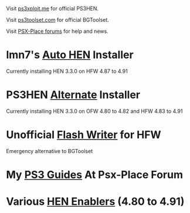 Visit [ps3xploit.me](http://www.ps3xploit.me/) for official PS3HEN.

Visit [ps3toolset.com](https://www.ps3toolset.com) for official BGToolset.

Visit [PSX-Place forums](https://www.psx-place.com/forums) for help and news.

# lmn7's [Auto HEN](https://ps3addict.github.io/autohen) Installer

Currently installing HEN 3.3.0 on HFW 4.87 to 4.91

# PS3HEN [Alternate](https://ps3addict.github.io/alternate) Installer

Currently installing HEN 3.3.0 on OFW 4.80 to 4.82 and HFW 4.83 to 4.91

# Unofficial [Flash Writer](https://ps3addict.github.io/writer/) for HFW

Emergency alternative to BGToolset

# My [PS3 Guides](https://ps3addict.github.io/guides.html) At Psx-Place Forum

# Various [HEN Enablers](https://ps3addict.github.io/enablehen) (4.80 to 4.91)
